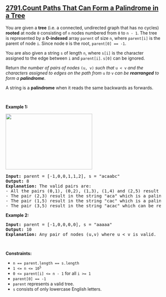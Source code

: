 ## [2791.Count Paths That Can Form a Palindrome in a Tree](https://leetcode.com/problems/count-paths-that-can-form-a-palindrome-in-a-tree/)
<p>You are given a <strong>tree</strong> (i.e. a connected, undirected graph that has no cycles) <strong>rooted</strong> at node <code>0</code> consisting of <code>n</code> nodes numbered from <code>0</code> to <code>n - 1</code>. The tree is represented by a <strong>0-indexed</strong> array <code>parent</code> of size <code>n</code>, where <code>parent[i]</code> is the parent of node <code>i</code>. Since node <code>0</code> is the root, <code>parent[0] == -1</code>.</p>

<p>You are also given a string <code>s</code> of length <code>n</code>, where <code>s[i]</code> is the character assigned to the edge between <code>i</code> and <code>parent[i]</code>. <code>s[0]</code> can be ignored.</p>

<p>Return <em>the number of pairs of nodes </em><code>(u, v)</code><em> such that </em><code>u &lt; v</code><em> and the characters assigned to edges on the path from </em><code>u</code><em> to </em><code>v</code><em> can be <strong>rearranged</strong> to form a <strong>palindrome</strong></em>.</p>

<p>A string is a <strong>palindrome</strong> when it reads the same backwards as forwards.</p>

<p>&nbsp;</p>
<p><strong class="example">Example 1:</strong></p>

<p><img alt="" src="https://assets.leetcode.com/uploads/2023/07/15/treedrawio-8drawio.png" style="width: 281px; height: 181px;" /></p>

<pre>
<strong>Input:</strong> parent = [-1,0,0,1,1,2], s = &quot;acaabc&quot;
<strong>Output:</strong> 8
<strong>Explanation:</strong> The valid pairs are:
- All the pairs (0,1), (0,2), (1,3), (1,4) and (2,5) result in one character which is always a palindrome.
- The pair (2,3) result in the string &quot;aca&quot; which is a palindrome.
- The pair (1,5) result in the string &quot;cac&quot; which is a palindrome.
- The pair (3,5) result in the string &quot;acac&quot; which can be rearranged into the palindrome &quot;acca&quot;.
</pre>

<p><strong class="example">Example 2:</strong></p>

<pre>
<strong>Input:</strong> parent = [-1,0,0,0,0], s = &quot;aaaaa&quot;
<strong>Output:</strong> 10
<strong>Explanation:</strong> Any pair of nodes (u,v) where u &lt; v is valid.
</pre>

<p>&nbsp;</p>
<p><strong>Constraints:</strong></p>

<ul>
	<li><code>n == parent.length == s.length</code></li>
	<li><code>1 &lt;= n &lt;= 10<sup>5</sup></code></li>
	<li><code>0 &lt;= parent[i] &lt;= n - 1</code> for all <code>i &gt;= 1</code></li>
	<li><code>parent[0] == -1</code></li>
	<li><code>parent</code> represents a valid tree.</li>
	<li><code>s</code> consists of only lowercase English letters.</li>
</ul>
